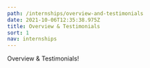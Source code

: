 ```yaml
---
path: /internships/overview-and-testimonials
date: 2021-10-06T12:35:38.975Z
title: Overview & Testimonials
sort: 1
nav: internships
---
```


Overview & Testimonials!
